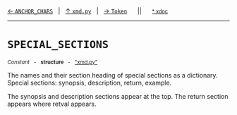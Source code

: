 [&#8592; `ANCHOR_CHARS`](xmd.py--anchor_chars.md)&nbsp;&nbsp;&nbsp;|&nbsp;&nbsp;&nbsp;[&#8593; `xmd.py`](xmd.py.md)&nbsp;&nbsp;&nbsp;|&nbsp;&nbsp;&nbsp;[&#8594; `Token`](xmd.py--token.md)&nbsp;&nbsp;&nbsp;&nbsp;&nbsp;&nbsp;||&nbsp;&nbsp;&nbsp;&nbsp;&nbsp;&nbsp;<small>[\* xdoc](../xdoc/xmd.py.xmd#L65)</small>
***

# `SPECIAL_SECTIONS`
<small>*Constant* &nbsp; - &nbsp; **structure** &nbsp; - &nbsp; ["xmd.py"](../xmd.py)</small>  

The names and their section heading of special sections as a dictionary.
Special sections: synopsis, description, return, example.
		
The synopsis and description sections appear at the top.
The return section appears where retval appears.


